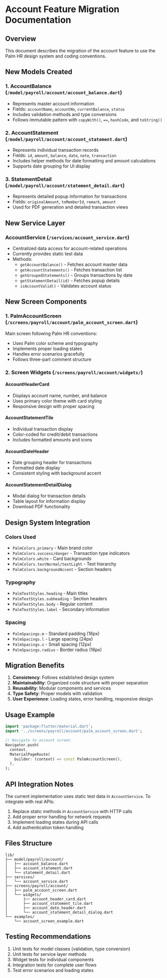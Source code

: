 # Account Feature Migration Documentation

## Overview
This document describes the migration of the account feature to use the Palm HR design system and coding conventions.

## New Models Created

### 1. AccountBalance (`/model/payroll/account/account_balance.dart`)
- Represents master account information
- Fields: `accountName`, `accountNo`, `currentBalance`, `status`
- Includes validation methods and type conversions
- Follows immutable pattern with `copyWith()`, `==`, `hashCode`, and `toString()`

### 2. AccountStatement (`/model/payroll/account/account_statement.dart`)
- Represents individual transaction records
- Fields: `id`, `amount`, `balance`, `date`, `note`, `transaction`
- Includes helper methods for date formatting and amount calculations
- Supports date grouping for UI display

### 3. StatementDetail (`/model/payroll/account/statement_detail.dart`)
- Represents detailed popup information for transactions
- Fields: `originalAmount`, `toMemberId`, `remark`, `amount`
- Used for PDF generation and detailed transaction views

## New Service Layer

### AccountService (`/services/account_service.dart`)
- Centralized data access for account-related operations
- Currently provides static test data
- Methods:
  - `getAccountBalance()` - Fetches account master data
  - `getAccountStatements()` - Fetches transaction list
  - `getGroupedStatements()` - Groups transactions by date
  - `getStatementDetail(id)` - Fetches popup details
  - `isAccountValid()` - Validates account status

## New Screen Components

### 1. PalmAccountScreen (`/screens/payroll/account/palm_account_screen.dart`)
Main screen following Palm HR conventions:
- Uses Palm color scheme and typography
- Implements proper loading states
- Handles error scenarios gracefully
- Follows three-part comment structure

### 2. Screen Widgets (`/screens/payroll/account/widgets/`)

#### AccountHeaderCard
- Displays account name, number, and balance
- Uses primary color theme with card styling
- Responsive design with proper spacing

#### AccountStatementTile
- Individual transaction display
- Color-coded for credit/debit transactions
- Includes formatted amounts and icons

#### AccountDateHeader
- Date grouping header for transactions
- Formatted date display
- Consistent styling with background accent

#### AccountStatementDetailDialog
- Modal dialog for transaction details
- Table layout for information display
- Download PDF functionality

## Design System Integration

### Colors Used
- `PalmColors.primary` - Main brand color
- `PalmColors.success/danger` - Transaction type indicators
- `PalmColors.white` - Card backgrounds
- `PalmColors.textNormal/textLight` - Text hierarchy
- `PalmColors.backgroundAccent` - Section headers

### Typography
- `PalmTextStyles.heading` - Main titles
- `PalmTextStyles.subheading` - Section headers
- `PalmTextStyles.body` - Regular content
- `PalmTextStyles.label` - Secondary information

### Spacing
- `PalmSpacings.m` - Standard padding (16px)
- `PalmSpacings.l` - Large spacing (24px)
- `PalmSpacings.s` - Small spacing (12px)
- `PalmSpacings.radius` - Border radius (16px)

## Migration Benefits

1. **Consistency**: Follows established design system
2. **Maintainability**: Organized code structure with proper separation
3. **Reusability**: Modular components and services
4. **Type Safety**: Proper models with validation
5. **User Experience**: Loading states, error handling, responsive design

## Usage Example

```dart
import 'package:flutter/material.dart';
import '../screens/payroll/account/palm_account_screen.dart';

// Navigate to account screen
Navigator.push(
  context,
  MaterialPageRoute(
    builder: (context) => const PalmAccountScreen(),
  ),
);
```

## API Integration Notes

The current implementation uses static test data in `AccountService`. To integrate with real APIs:

1. Replace static methods in `AccountService` with HTTP calls
2. Add proper error handling for network requests
3. Implement loading states during API calls
4. Add authentication token handling

## Files Structure

```
lib/
├── model/payroll/account/
│   ├── account_balance.dart
│   ├── account_statement.dart
│   └── statement_detail.dart
├── services/
│   └── account_service.dart
├── screens/payroll/account/
│   ├── palm_account_screen.dart
│   └── widgets/
│       ├── account_header_card.dart
│       ├── account_statement_tile.dart
│       ├── account_date_header.dart
│       └── account_statement_detail_dialog.dart
└── examples/
    └── account_screen_example.dart
```

## Testing Recommendations

1. Unit tests for model classes (validation, type conversion)
2. Unit tests for service layer methods
3. Widget tests for individual components
4. Integration tests for complete user flows
5. Test error scenarios and loading states
